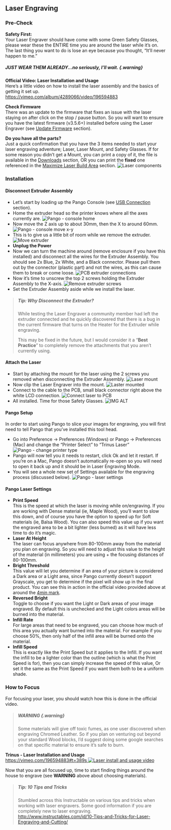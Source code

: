 
## Laser Engraving

### Pre-Check
**Safety First:** <br/>
Your Laser Engraver should have come with some Green Safety Glasses, please wear these the ENTIRE time you are around the laser while it’s on. The last thing you want to do is lose an eye because you thought, “It’ll never happen to me.”

##### JUST WEAR THEM ALREADY...no seriously, I’ll wait. {.warning}

**Official Video: Laser Installation and Usage** <br/>
Here’s a little video on how to install the laser assembly and the basics of getting it set up. <br/>
<https://vimeo.com/album/4289066/video/196594883>

**Check Firmware** <br/>
There was an update to the firmware that fixes an issue with the laser staying on after click on the stop / pause button. So you will want to ensure you have the latest firmware (v3.5.6+)  installed before using the Laser Engraver (see [Update Firmware](#update-firmware) section).

**Do you have all the parts?** <br/>
Just a quick confirmation that you have the 3 items needed to start your laser engraving adventure; Laser, Laser Mount, and Safety Glasses. If for some reason you didn’t get a Mount, you can print a copy of it, the file is available in the [Downloads](#download-it) section, OR you can print the **fixed** one referenced in the [Maximize Laser Build Area](#maximize-build-area---laser-engraving) section.
![Laser components](chapter-07-laser-engraving/img/laser-components.png)


### Installation
#### Disconnect Extruder Assembly
* Let’s start by loading up the Pango Console (see [USB Connection](#setup-usb-connection) section).
* Home the extruder head so the printer knows where all the axes currently are. ![Pango - console home](chapter-07-laser-engraving/img/pango-console-home.png)
* Now move the Z axis up to about 30mm, then the X to around 60mm. ![Pango - console move x-y](chapter-07-laser-engraving/img/pango-console-move-x-z.png)
* This is to give us a little bit of room while we remove the extruder. ![Move extruder](chapter-07-laser-engraving/img/machine-extruder-space.png)
* **Unplug the Power**
* Now we can turn the machine around (remove enclosure if you have this installed) and disconnect all the wires for the Extruder Assembly. You should see 2x Blue, 2x White, and a Black connector. Please pull them out by the connector (plastic part) and not the wires, as this can cause them to break or come loose. ![PCB extruder connections](chapter-07-laser-engraving/img/back-of-pcb-extruder-removal.png)
* Now it’s time to unscrew the top 2 screws holding the Extruder Assembly to the X-axis. ![Remove extruder screws](chapter-07-laser-engraving/img/machine-remove-extruder-screws.png)
* Set the Extruder Assembly aside while we install the laser.

> ##### Tip: Why Disconnect the Extruder?
> While testing the Laser Engraver a community member had left the extruder connected and he quickly discovered that there is a bug in the current firmware that turns on the Heater for the Extruder while engraving. 
> 
> This may be fixed in the future, but I would consider it a “**Best Practice**” to completely remove the attachments that you aren’t currently using.

#### Attach the Laser
* Start by attaching the mount for the laser using the 2 screws you removed when disconnecting the Extruder Assembly. ![Laser mount](chapter-07-laser-engraving/img/laser-mount-installed.png)
* Now clip the Laser Engraver into the mount. ![Laster mounted](chapter-07-laser-engraving/img/laser-installed-in-mount.png)
* Connect to the cable to the PCB, small black connector right above the white LCD connection. ![Connect laser to PCB](chapter-07-laser-engraving/img/pcb-view-with-laser-connection.png)
* All installed. Time for those Safety Glasses. ![IMG ALT](chapter-07-laser-engraving/img/safety-glasses-wear.png)

#### Pango Setup
In order to start using Pango to slice your images for engraving, you will first need to tell Pango that you’ve installed this tool head.

* Go into Preference -> Preferences (Windows) or Pango -> Preferences (Mac) and change the “Printer Select” to “Trinus Laser” ![Pango - change printer type](chapter-07-laser-engraving/img/pango-preferences-printer.png)
* Pango will now tell you it needs to restart, click Ok and let it restart. If you’re on a Mac, Pango doesn’t automatically re-open so you will need to open it back up and it should be in Laser Engraving Mode.
* You will see a whole new set of Settings available for the engraving process (discussed below). ![Pango - laser settings](chapter-07-laser-engraving/img/pango-laser-settings.png)


#### Pango Laser Settings
* **Print Speed** <br/> 
This is the speed at which the laser is moving while on/engraving. If you are working with Dense material (ie, Maple Wood), you’ll want to slow this down, and of course you have the option to speed up for Soft materials (ie, Balsa Wood). You can also speed this value up if you want the engraved area to be a bit lighter (less burned) as it will have less time to do it’s magic.
* **Laser At Height** <br/> 
The laser can focus anywhere from 80-100mm away from the material you plan on engraving. So you will need to adjust this value to the height of the material (in millimeters) you are using + the focusing distances of 80-100mm.
* **Bright Threshold** <br/> 
This value will let you determine if an area of your picture is considered a Dark area or a Light area, since Pango currently doesn’t support Grayscale, you get to determine if the pixel will show up in the final product. You can see this in action in the official video provided above at around the [4min mark](https://vimeo.com/196594883#t=240s).
* **Reversed Bright** <br/> 
Toggle to choose if you want the Light or Dark areas of your image engraved. By default this is unchecked and the Light colors areas will be burned into the material.
* **Infill Rate** <br/> 
For large areas that need to be engraved, you can choose how much of this area you actually want burned into the material. For example if you choose 50%, then only half of the infill area will be burned onto the material.
* **Infill Speed** <br/> 
This is exactly like the Print Speed but it applies to the Infill. If you want the infill to be a lighter color than the outline (which is what the Print Speed is for), then you can simply increase the speed of this value, Or set it the same as the Print Speed if you want them both to be a uniform shade.

### How to Focus
For focusing your laser, you should watch how this is done in the official video.

> ##### WARNING {.warning}
> Some materials will give off toxic fumes, as one user discovered when engraving Chromed Leather. So if you plan on venturing out beyond your standard Wood blocks, I’d suggest doing some google searches on that specific material to ensure it’s safe to burn.

**Trinus - Laser Installation and Usage** <br/>
[https://vimeo.com/196594883#t=389s
![Laser install and usage video](chapter-07-laser-engraving/img/video-official-laser-install-usage.png)
](https://vimeo.com/196594883#t=389s)

Now that you are all focused up, time to start finding things around the house to engrave (see <span class="warning">**WARNING**</span> above about choosing materials).

> ##### Tip: 10 Tips and Tricks
> Stumbled across this Instructable on various tips and tricks when working with laser engravers. Some good information if you are completely new to laser engraving. 
<http://www.instructables.com/id/10-Tips-and-Tricks-for-Laser-Engraving-and-Cutting/>
